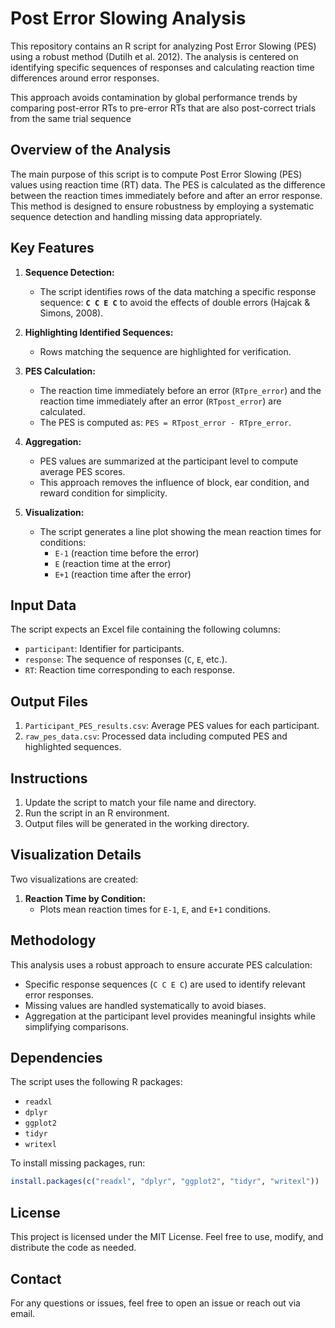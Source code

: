 # Post Error Slowing Analysis

This repository contains an R script for analyzing Post Error Slowing (PES) using a robust method (Dutilh et al. 2012). The analysis is centered on identifying specific sequences of responses and calculating reaction time differences around error responses. 

This approach avoids contamination by global performance trends by comparing post-error RTs to pre-error RTs that are also post-correct trials from the same trial sequence

## Overview of the Analysis
The main purpose of this script is to compute Post Error Slowing (PES) values using reaction time (RT) data. The PES is calculated as the difference between the reaction times immediately before and after an error response. This method is designed to ensure robustness by employing a systematic sequence detection and handling missing data appropriately.

## Key Features
1. **Sequence Detection:**
   - The script identifies rows of the data matching a specific response sequence: **`C C E C`** to avoid the effects of double errors (Hajcak &
Simons, 2008).

2. **Highlighting Identified Sequences:**
   - Rows matching the sequence are highlighted for verification.

3. **PES Calculation:**
   - The reaction time immediately before an error (`RTpre_error`) and the reaction time immediately after an error (`RTpost_error`) are calculated.
   - The PES is computed as: `PES = RTpost_error - RTpre_error`.

4. **Aggregation:**
   - PES values are summarized at the participant level to compute average PES scores.
   - This approach removes the influence of block, ear condition, and reward condition for simplicity.

5. **Visualization:**
   - The script generates a line plot showing the mean reaction times for conditions:
     - `E-1` (reaction time before the error)
     - `E` (reaction time at the error)
     - `E+1` (reaction time after the error)

## Input Data
The script expects an Excel file containing the following columns:
- `participant`: Identifier for participants.
- `response`: The sequence of responses (`C`, `E`, etc.).
- `RT`: Reaction time corresponding to each response.

## Output Files
1. `Participant_PES_results.csv`: Average PES values for each participant.
2. `raw_pes_data.csv`: Processed data including computed PES and highlighted sequences.

## Instructions
1. Update the script to match your file name and directory.
2. Run the script in an R environment.
3. Output files will be generated in the working directory.

## Visualization Details
Two visualizations are created:
1. **Reaction Time by Condition:**
   - Plots mean reaction times for `E-1`, `E`, and `E+1` conditions.

## Methodology
This analysis uses a robust approach to ensure accurate PES calculation:
- Specific response sequences (`C C E C`) are used to identify relevant error responses.
- Missing values are handled systematically to avoid biases.
- Aggregation at the participant level provides meaningful insights while simplifying comparisons.

## Dependencies
The script uses the following R packages:
- `readxl`
- `dplyr`
- `ggplot2`
- `tidyr`
- `writexl`

To install missing packages, run:
```R
install.packages(c("readxl", "dplyr", "ggplot2", "tidyr", "writexl"))
```

## License
This project is licensed under the MIT License. Feel free to use, modify, and distribute the code as needed.

## Contact
For any questions or issues, feel free to open an issue or reach out via email.

